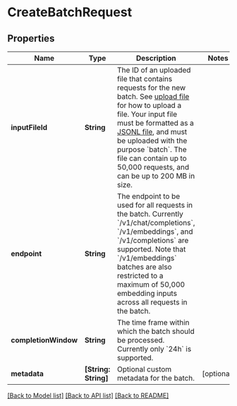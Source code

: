 # CreateBatchRequest

## Properties
Name | Type | Description | Notes
------------ | ------------- | ------------- | -------------
**inputFileId** | **String** | The ID of an uploaded file that contains requests for the new batch.  See [upload file](/docs/api-reference/files/create) for how to upload a file.  Your input file must be formatted as a [JSONL file](/docs/api-reference/batch/request-input), and must be uploaded with the purpose &#x60;batch&#x60;. The file can contain up to 50,000 requests, and can be up to 200 MB in size.  | 
**endpoint** | **String** | The endpoint to be used for all requests in the batch. Currently &#x60;/v1/chat/completions&#x60;, &#x60;/v1/embeddings&#x60;, and &#x60;/v1/completions&#x60; are supported. Note that &#x60;/v1/embeddings&#x60; batches are also restricted to a maximum of 50,000 embedding inputs across all requests in the batch. | 
**completionWindow** | **String** | The time frame within which the batch should be processed. Currently only &#x60;24h&#x60; is supported. | 
**metadata** | **[String: String]** | Optional custom metadata for the batch. | [optional] 

[[Back to Model list]](../README.md#documentation-for-models) [[Back to API list]](../README.md#documentation-for-api-endpoints) [[Back to README]](../README.md)


